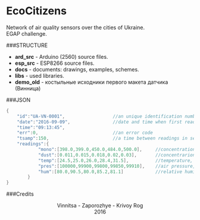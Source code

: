 # EcoCitizens
Network of air quality sensors over the cities of Ukraine.<br>
EGAP challenge.<br>

###STRUCTURE
 - <b>ard_src</b> - Arduino (2560) source files.<br>
 - <b>esp_src</b> - ESP8266 source files.<br>
 - <b>docs</b> - documents: drawings, examples, schemes.<br>
 - <b>libs</b> - used libraries.<br>
 - <b>demo_old</b> - костыльные исходники первого макета датчика (Винница)<br>

###JSON
```c
{
    "id":"UA-VN-0001",                  //an unique identification number
    "date":"2016-09-09",                //date and time when first reading was performed
    "time":"09:13:45",
    "err":0,                            //an error code 
    "tsamp":150,                        //a time between readings in seconds
    "readings":{
            "mono":[398.0,399.0,450.0,484.0,500.0],     //concentration of carbon monoxide, [ppm], MQ-7B
            "dust":[0.011,0.015,0.018,0.02,0.03],       //concentrarion of dust, [mg/m3], GP2Y10
            "temp":[24.5,25.0,26.0,28.4,31.5],          //temperature, [degC], Si7021/T5403
            "pres":[100000,99900,99800,99850,99910],    //air pressure, [Pa], T5403
            "hum":[80.0,90.5,80.0,85.2,81.1]            //relative humidity, [%], Si7021
        }
}
```

###Credits
<center>Vinnitsa - Zaporozhye - Krivoy Rog<br>
2016</center>
